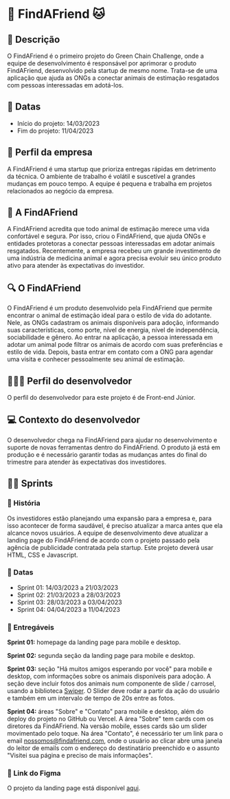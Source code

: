 # 🐶 FindAFriend 🐱

## 📝 Descrição

O FindAFriend é o primeiro projeto do Green Chain Challenge, onde a equipe de desenvolvimento é responsável por aprimorar o produto FindAFriend, desenvolvido pela startup de mesmo nome. Trata-se de uma aplicação que ajuda as ONGs a conectar animais de estimação resgatados com pessoas interessadas em adotá-los.

## 📅 Datas

- Início do projeto: 14/03/2023
- Fim do projeto: 11/04/2023

## 🏢 Perfil da empresa

A FindAFriend é uma startup que prioriza entregas rápidas em detrimento da técnica. O ambiente de trabalho é volátil e suscetível a grandes mudanças em pouco tempo. A equipe é pequena e trabalha em projetos relacionados ao negócio da empresa.

## 🐾 A FindAFriend

A FindAFriend acredita que todo animal de estimação merece uma vida confortável e segura. Por isso, criou o FindAFriend, que ajuda ONGs e entidades protetoras a conectar pessoas interessadas em adotar animais resgatados. Recentemente, a empresa recebeu um grande investimento de uma indústria de medicina animal e agora precisa evoluir seu único produto ativo para atender às expectativas do investidor.

## 🔍 O FindAFriend

O FindAFriend é um produto desenvolvido pela FindAFriend que permite encontrar o animal de estimação ideal para o estilo de vida do adotante. Nele, as ONGs cadastram os animais disponíveis para adoção, informando suas características, como porte, nível de energia, nível de independência, sociabilidade e gênero. Ao entrar na aplicação, a pessoa interessada em adotar um animal pode filtrar os animais de acordo com suas preferências e estilo de vida. Depois, basta entrar em contato com a ONG para agendar uma visita e conhecer pessoalmente seu animal de estimação.

## 👩🏽‍💻 Perfil do desenvolvedor

O perfil do desenvolvedor para este projeto é de Front-end Júnior.

## 💻 Contexto do desenvolvedor

O desenvolvedor chega na FindAFriend para ajudar no desenvolvimento e suporte de novas ferramentas dentro do FindAFriend. O produto já está em produção e é necessário garantir todas as mudanças antes do final do trimestre para atender às expectativas dos investidores.

## 🏃‍♂️ Sprints

### 📖 História

Os investidores estão planejando uma expansão para a empresa e, para isso acontecer de forma saudável, é preciso atualizar a marca antes que ela alcance novos usuários. A equipe de desenvolvimento deve atualizar a landing page do FindAFriend de acordo com o projeto passado pela agência de publicidade contratada pela startup. Este projeto deverá usar HTML, CSS e Javascript.

### 📅 Datas

- Sprint 01: 14/03/2023 a 21/03/2023
- Sprint 02: 21/03/2023 a 28/03/2023
- Sprint 03: 28/03/2023 a 03/04/2023
- Sprint 04: 04/04/2023 a 11/04/2023

### 🚀 Entregáveis

<strong>Sprint 01:</strong> homepage da landing page para mobile e desktop.

<strong>Sprint 02:</strong> segunda seção da landing page para mobile e desktop.

<strong>Sprint 03:</strong> seção "Há muitos amigos esperando por você" para mobile e desktop, com informações sobre os animais disponíveis para adoção. A seção deve incluir fotos dos animais num componente de slide / carrosel, usando a biblioteca <a href="https://efficient-sloth-d85.notion.site/Ferramenta-para-Slider-Swiper-d2058bd4e88449f7bb0ca47bd482aca2" target="_blank">Swiper</a>. O Slider deve rodar a partir da ação do usuário e também em um intervalo de tempo de 20s entre as fotos.

<strong>Sprint 04:</strong> áreas "Sobre" e "Contato" para mobile e desktop, além do deploy do projeto no GitHub ou Vercel. A área "Sobre" tem cards com os diretores da FindAFriend. Na versão mobile, esses cards são um slider movimentado pelo toque. Na área "Contato", é necessário ter um link para o email nossomos@findafriend.com, onde o usuário ao clicar abre uma janela do leitor de emails com o endereço do destinatário preenchido e o assunto "Visitei sua página e preciso de mais informações".

### 🔗 Link do Figma

O projeto da landing page está disponível <a href="https://www.figma.com/community/file/1219640728562616972" target="_blank">aqui</a>.
